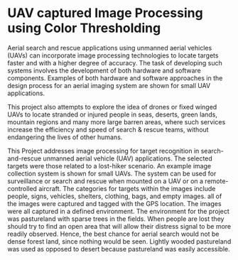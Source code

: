# UAV captured Image Processing using Color Thresholding

Aerial search and rescue applications using unmanned aerial vehicles (UAVs) can incorporate image processing technologies to locate targets faster and with a higher degree of accuracy. The task of developing such systems involves the development of both hardware and software components. Examples of both hardware and software approaches in the design process for an aerial imaging system are shown for small UAV applications.

This project also attempts to explore the idea of drones or fixed winged UAVs to locate stranded or injured people in seas, deserts, green lands, mountain regions and many more large barren areas, where such services increase the efficiency and speed of search & rescue teams, without endangering the lives of other humans.

This Project addresses image processing for target recognition in search-and-rescue unmanned aerial vehicle (UAV) applications. The selected targets were those related to a lost-hiker scenario. An example image collection system is shown for small UAVs. The system can be used for surveillance or search and rescue when mounted on a UAV or on a remote-controlled aircraft. The categories for targets within the images include people, signs, vehicles, shelters, clothing, bags, and empty images. all of the images were captured and tagged with the GPS location. The images were all captured in a defined environment. The environment for the project was pastureland with sparse trees in the fields. When people are lost they should try to find an open area that will allow their distress signal to be more readily observed. Hence, the best chance for aerial search would not be dense forest land, since nothing would be seen. Lightly wooded pastureland was used as opposed to desert because pastureland was easily accessible.
